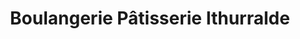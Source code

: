 ---
title: "Boulangerie Pâtisserie Ithurralde"
url: /saint-palais/boulangerie-patisserie-ithurralde/
shop: Bäckerei
---